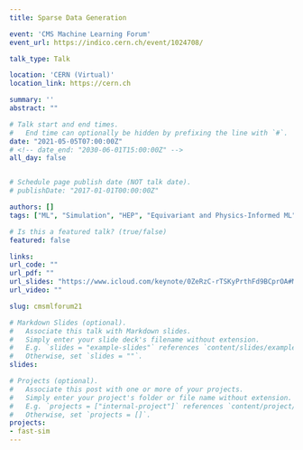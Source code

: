 ```yaml
---
title: Sparse Data Generation

event: 'CMS Machine Learning Forum'
event_url: https://indico.cern.ch/event/1024708/

talk_type: Talk

location: 'CERN (Virtual)'
location_link: https://cern.ch

summary: ''
abstract: ""

# Talk start and end times.
#   End time can optionally be hidden by prefixing the line with `#`.
date: "2021-05-05T07:00:00Z"
# <!-- date_end: "2030-06-01T15:00:00Z" -->
all_day: false


# Schedule page publish date (NOT talk date).
# publishDate: "2017-01-01T00:00:00Z"

authors: []
tags: ["ML", "Simulation", "HEP", "Equivariant and Physics-Informed ML", "CMS"]

# Is this a featured talk? (true/false)
featured: false

links:
url_code: ""
url_pdf: ""
url_slides: "https://www.icloud.com/keynote/0ZeRzC-rTSKyPrthFd9BCprOA#ML_Forum_5/5/21"
url_video: ""

slug: cmsmlforum21

# Markdown Slides (optional).
#   Associate this talk with Markdown slides.
#   Simply enter your slide deck's filename without extension.
#   E.g. `slides = "example-slides"` references `content/slides/example-slides.md`.
#   Otherwise, set `slides = ""`.
slides:

# Projects (optional).
#   Associate this post with one or more of your projects.
#   Simply enter your project's folder or file name without extension.
#   E.g. `projects = ["internal-project"]` references `content/project/deep-learning/index.md`.
#   Otherwise, set `projects = []`.
projects:
- fast-sim
---
```

